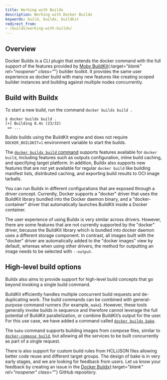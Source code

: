 ```yaml
---
title: Working with Buildx
description: Working with Docker Buildx
keywords: build, buildx, buildkit
redirect_from:
- /buildx/working-with-buildx/
---
```


## Overview

Docker Buildx is a CLI plugin that extends the docker command with the full
support of the features provided by [Moby BuildKit](https://github.com/moby/buildkit){:target="_blank" rel="noopener" class="_"}
builder toolkit. It provides the same user experience as docker build with many
new features like creating scoped builder instances and building against
multiple nodes concurrently.

## Build with Buildx

To start a new build, run the command `docker buildx build .`

```console
$ docker buildx build .
[+] Building 8.4s (23/32)
 => ...
```

Buildx builds using the BuildKit engine and does not require `DOCKER_BUILDKIT=1`
environment variable to start the builds.

The [`docker buildx build` command](../../engine/reference/commandline/buildx_build.md)
supports features available for `docker build`, including features such as
outputs configuration, inline build caching, and specifying target platform.
In addition, Buildx also supports new features that are not yet available for
regular `docker build` like building manifest lists, distributed caching, and
exporting build results to OCI image tarballs.

You can run Buildx in different configurations that are exposed through a driver
concept. Currently, Docker supports a "docker" driver that uses the BuildKit
library bundled into the Docker daemon binary, and a "docker-container" driver
that automatically launches BuildKit inside a Docker container.

The user experience of using Buildx is very similar across drivers. However,
there are some features that are not currently supported by the "docker" driver,
because the BuildKit library which is bundled into docker daemon uses a different
storage component. In contrast, all images built with the "docker" driver are
automatically added to the "docker images" view by default, whereas when using
other drivers, the method for outputting an image needs to be selected
with `--output`.


## High-level build options

Buildx also aims to provide support for high-level build concepts that go beyond
invoking a single build command.

BuildKit efficiently handles multiple concurrent build requests and de-duplicating
work. The build commands can be combined with general-purpose command runners
(for example, `make`). However, these tools generally invoke builds in sequence
and therefore cannot leverage the full potential of BuildKit parallelization,
or combine BuildKit’s output for the user. For this use case, we have added a
command called [`docker buildx bake`](../../engine/reference/commandline/buildx_bake.md).

The `bake` command supports building images from compose files, similar to
[`docker-compose build`](../../engine/reference/commandline/compose_build.md),
but allowing all the services to be built concurrently as part of a single
request.

There is also support for custom build rules from HCL/JSON files allowing
better code reuse and different target groups. The design of bake is in very
early stages, and we are looking for feedback from users. Let us know your
feedback by creating an issue in the [Docker Buildx](https://github.com/docker/buildx/issues){:target="_blank" rel="noopener" class="_"}
GitHub repository.
